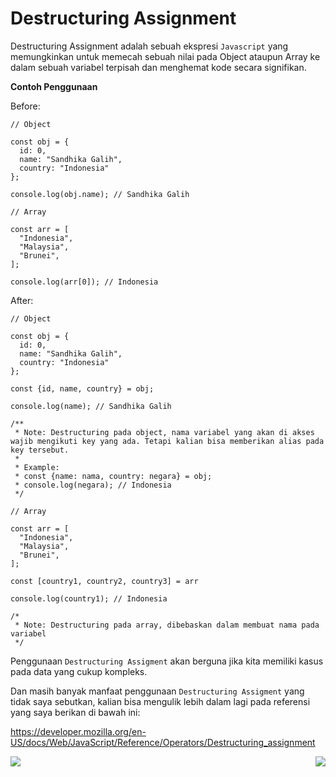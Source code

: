 # Destructuring Assignment

Destructuring Assignment adalah sebuah ekspresi `Javascript` yang memungkinkan untuk memecah sebuah nilai pada Object ataupun Array ke dalam sebuah variabel terpisah dan menghemat kode secara signifikan.

**Contoh Penggunaan**

Before:

```JS
// Object

const obj = {
  id: 0,
  name: "Sandhika Galih",
  country: "Indonesia"
};

console.log(obj.name); // Sandhika Galih

// Array

const arr = [
  "Indonesia",
  "Malaysia",
  "Brunei",
];

console.log(arr[0]); // Indonesia
```

After:

```JS
// Object

const obj = {
  id: 0,
  name: "Sandhika Galih",
  country: "Indonesia"
};

const {id, name, country} = obj;

console.log(name); // Sandhika Galih

/**
 * Note: Destructuring pada object, nama variabel yang akan di akses wajib mengikuti key yang ada. Tetapi kalian bisa memberikan alias pada key tersebut.
 *
 * Example:
 * const {name: nama, country: negara} = obj;
 * console.log(negara); // Indonesia
 */

// Array

const arr = [
  "Indonesia",
  "Malaysia",
  "Brunei",
];

const [country1, country2, country3] = arr

console.log(country1); // Indonesia

/*
 * Note: Destructuring pada array, dibebaskan dalam membuat nama pada variabel
 */
```

Penggunaan `Destructuring Assigment` akan berguna jika kita memiliki kasus pada data yang cukup kompleks.

Dan masih banyak manfaat penggunaan `Destructuring Assigment` yang tidak saya sebutkan, kalian bisa mengulik lebih dalam lagi pada referensi yang saya berikan di bawah ini:

https://developer.mozilla.org/en-US/docs/Web/JavaScript/Reference/Operators/Destructuring_assignment

[<img align="left" src="https://api.bellshade.org/badge/navigation?badgeType=previous&text=Tagged%20Templates" />](../005_tagged_templates)

[<img align="right" src="https://api.bellshade.org/badge/navigation?badgeType=next&text=For%20of%20Loop" />](../007_for_of_loop)